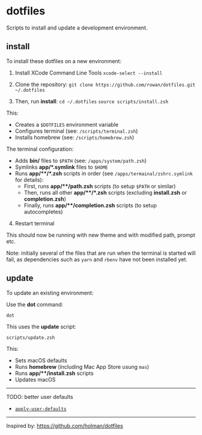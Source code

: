 # dotfiles

Scripts to install and update a development environment.

## install

To install these dotfiles on a new environment:

1. Install XCode Command Line Tools
`xcode-select --install`

2. Clone the repository:
`git clone https://github.com/rowan/dotfiles.git ~/.dotfiles`

3. Then, run **install**:
`cd ~/.dotfiles`
`source scripts/install.zsh`

This:
- Creates a `$DOTFILES` environment variable
- Configures terminal (see: `/scripts/terminal.zsh`)
- Installs homebrew (see: `/scripts/homebrew.zsh`)

The terminal configuration:
- Adds **bin/** files to `$PATH` (see: `/apps/system/path.zsh`)
- Symlinks **app/\*.symlink** files to `$HOME`
- Runs **app/\*\*/\*.zsh** scripts in order (see `/apps/termainal/zshrc.symlink` for details):
    - First, runs **app/\*\*/path.zsh** scripts (to setup `$PATH` or similar)
    - Then, runs all other **app/\*\*/\*.zsh** scripts (excluding **install.zsh** or **completion.zsh**)
    - Finally, runs **app/\*\*/completion.zsh** scripts (to setup autocompletes)

4. Restart terminal

This should now be running with new theme and with modified path, prompt etc.

Note: initially several of the files that are run when the terminal is started will fail, as dependencies such as `yarn` and `rbenv` have not been installed yet.

## update 

To update an existing environment:

Use the **dot** command:

`dot`

This uses the **update** script:

`scripts/update.zsh`

This:

- Sets macOS defaults
- Runs **homebrew** (including Mac App Store usung `mas`)
- Runs **app/\*\*/install.zsh** scripts
- Updates macOS

---

TODO: better user defaults
- [`apply-user-defaults`](https://github.com/zero-sh/apply-user-defaults)

---

Inspired by: https://github.com/holman/dotfiles
